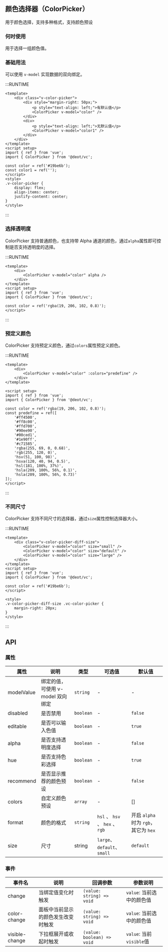 ## 颜色选择器（ColorPicker）
用于颜色选择，支持多种格式，支持颜色预设

### 何时使用
用于选择一组颜色值。

### 基础用法
可以使用 `v-model` 实现数据的双向绑定。

:::RUNTIME
```vue
<template>
	<div class="v-color-picker">
		<div style="margin-right: 50px;">
			<p style="text-align: left;">有默认值</p>
			<ColorPicker v-model="color" />
		</div>
		<div>
			<p style="text-align: left;">无默认值</p>
			<ColorPicker v-model="color1" />
		</div>
	</div>
</template>
<script setup>
import { ref } from 'vue';
import { ColorPicker } from '@deot/vc';

const color = ref('#19be6b');
const color1 = ref('');
</script>
<style>
.v-color-picker {
	display: flex;
	align-items: center;
	justify-content: center;
}
</style>
```
:::

### 选择透明度
ColorPicker 支持普通颜色，也支持带 Alpha 通道的颜色，通过`alpha`属性即可控制是否支持透明度的选择。

:::RUNTIME
```vue
<template>
	<div>
		<ColorPicker v-model="color" alpha />
	</div>
</template>
<script setup>
import { ref } from 'vue';
import { ColorPicker } from '@deot/vc';

const color = ref('rgba(19, 206, 102, 0.8)');
</script>
```
:::

### 预定义颜色
ColorPicker 支持预定义颜色，通过`colors`属性预定义颜色。

:::RUNTIME
```vue
<template>
	<div>
		<ColorPicker v-model="color" :colors="predefine" />
	</div>
</template>

<script setup>
import { ref } from 'vue';
import { ColorPicker } from '@deot/vc';

const color = ref('rgba(19, 206, 102, 0.8)');
const predefine = ref([
	'#ff4500',
	'#ff8c00',
	'#ffd700',
	'#90ee90',
	'#00ced1',
	'#1e90ff',
	'#c71585',
	'rgba(255, 69, 0, 0.68)',
	'rgb(255, 120, 0)',
	'hsv(51, 100, 98)',
	'hsva(120, 40, 94, 0.5)',
	'hsl(181, 100%, 37%)',
	'hsla(209, 100%, 56%, 0.1)',
	'hsla(209, 100%, 56%, 0.73)'
]);
</script>
```
:::

### 不同尺寸
ColorPicker 支持不同尺寸的选择器，通过`size`属性控制选择器大小。

:::RUNTIME
```vue
<template>
	<div class="v-color-picker-diff-size">
		<ColorPicker v-model="color" size="small" />
		<ColorPicker v-model="color" size="default" />
		<ColorPicker v-model="color" size="large" />
	</div>
</template>
<script setup>
import { ref } from 'vue';
import { ColorPicker } from '@deot/vc';

const color = ref('#19be6b');
</script>

<style>
.v-color-picker-diff-size .vc-color-picker {
    margin-right: 20px;
}
</style>
```
:::

## API

### 属性

| 属性         | 说明                    | 类型        | 可选值                           | 默认值                           |
| ---------- | --------------------- | --------- | ----------------------------- | ----------------------------- |
| modelValue | 绑定的值，可使用 v-model 双向绑定 | `string`  | -                             | -                             |
| disabled   | 是否禁用                  | `boolean` | -                             | `false`                       |
| editable   | 是否可以输入色值              | `boolean` | -                             | `true`                        |
| alpha      | 是否支持透明度选择             | `boolean` | -                             | `false`                       |
| hue        | 是否支持色彩选择              | `boolean` | -                             | `true`                        |
| recommend  | 是否显示推荐的颜色预设           | `boolean` | -                             | `false`                       |
| colors     | 自定义颜色预设               | `array`   | -                             | []                            |
| format     | 颜色的格式                 | `string`  | `hsl` 、 `hsv` 、 `hex` 、 `rgb` | 开启 `alpha` 时为 `rgb`，其它为 `hex` |
| size       | 尺寸                    | string    | `large`、`default`、`small`     | `default`                     |


### 事件

| 事件名            | 说明                | 回调参数                       | 参数说明                  |
| -------------- | ----------------- | -------------------------- | --------------------- |
| change         | 当绑定值变化时触发         | `(value: string) => void`  | `value`: 当前选中的颜色值     |
| color-change   | 面板中当前显示的颜色发生改变时触发 | `(value: string) => void`  | `value`: 当前选中的颜色值     |
| visible-change | 下拉框展开或收起时触发       | `(value: boolean) => void` | `value`: 当前`visible`值 |